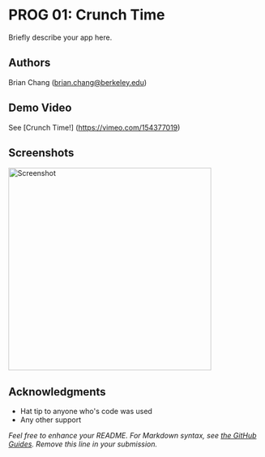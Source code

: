 # PROG 01: Crunch Time

Briefly describe your app here.

## Authors

Brian Chang ([brian.chang@berkeley.edu](mailto:brian.chang@berkeley.edu))

## Demo Video

See [Crunch Time!] (https://vimeo.com/154377019)

## Screenshots

<img src="screenshots/main.png" height="400" alt="Screenshot"/>

## Acknowledgments

* Hat tip to anyone who's code was used
* Any other support

*Feel free to enhance your README. For Markdown syntax, see [the GitHub Guides](https://guides.github.com/features/mastering-markdown/). Remove this line in your submission.*
